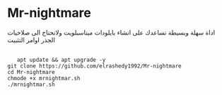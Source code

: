 # Mr-nightmare
اداة سهلة وبسيطة تساعدك على انشاء بايلودات ميتاسبلويت 
ولاتحتاج الى صلاحيات الجذر اوامر التثبيت
<pre>
 <code>
   apt update && apt upgrade -y
git clone https://github.com/elrashedy1992/Mr-nightmare
cd Mr-nightmare
chmode +x mrnightmar.sh
./mrnightmar.sh

   
 </code> 
</pre>
